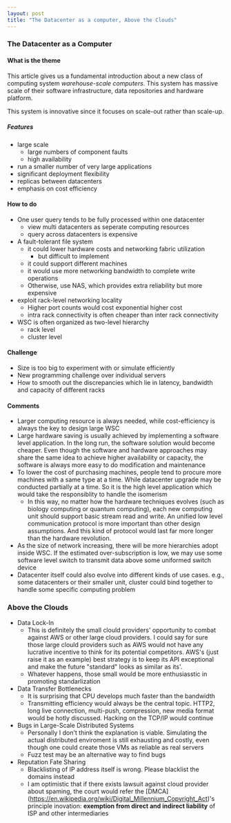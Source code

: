 ```yaml
---
layout: post
title: "The Datacenter as a computer, Above the Clouds"
---
```

### The Datacenter as a Computer
#### What is the theme
This article gives us a fundamental introduction about a new class of computing system *warehouse-scale computers*. This system has massive scale of their software infrastructure, data repositories and hardware platform.

This system is innovative since it focuses on scale-out rather than scale-up.

##### Features
* large scale
    * large numbers of component faults
    * high availability
* run a smaller number of very large applications
* significant deployment flexibility
* replicas between datacenters
* emphasis on cost efficiency

#### How to do
* One user query tends to be fully processed within one datacenter
    * view multi datacenters as seperate computing resources
    * query across datacenters is expensive
* A fault-tolerant file system
    * it could lower hardware costs and networking fabric utilization
        * but difficult to implement
    * it could support different machines
    * it would use more networking bandwidth to complete write operations
    * Otherwise, use NAS, which provides extra reliability but more expensive
* exploit rack-level networking locality
    * Higher port counts would cost exponential higher cost
    * intra rack connectivity is often cheaper than inter rack connectivity
* WSC is often organized as two-level hierarchy
    * rack level
    * cluster level


#### Challenge
* Size is too big to experiment with or simulate efficiently
* New programming challenge over individual servers
* How to smooth out the discrepancies which lie in latency, bandwidth and capacity of different racks

#### Comments
* Larger computing resource is always needed, while cost-efficiency is always the key to design large WSC
* Large hardware saving is usually achieved by implementing a software level application. In the long run, the software solution would become cheaper. Even though the software and hardware approaches may share the same idea to achieve higher availability or capacity, the software is always more easy to do modification and maintenance
* To lower the cost of purchasing machines, people tend to procure more machines with a same type at a time. While datacenter upgrade may be conducted partially at a time. So it is the high level application which would take the responsiblity to handle the isomerism
    * In this way, no matter how the hardware techniques evolves (such as biology computing or quantum computing), each new computing unit should support basic stream read and write. An unified low level communication protocol is more important than other design assumptions. And this kind of protocol would last far more longer than the hardware revolution.
* As the size of network increasing, there will be more hierarchies adopt inside WSC. If the estimated over-subscription is low, we may use some software level switch to transmit data above some uniformed switch device
* Datacenter itself could also evolve into different kinds of use cases. e.g., some datacenters or their smaller unit, cluster could bind together to handle some specific computing problem

### Above the Clouds
* Data Lock-In
    * This is definitely the small clould providers' opportunity to combat against AWS or other large cloud providers. I could say for sure those large clould providers such as AWS would not have any lucrative incentive to think for its potential competitors. AWS's (just raise it as an example) best strategy is to keep its API exceptional and make the future "standard" looks as similar as its'.
    * Whatever happens, those small would be more enthusiasstic in promoting standarlization
* Data Transfer Bottlenecks
    * It is surprising that CPU develops much faster than the bandwidth
    * Transmitting efficiency would always be the central topic. HTTP2, long live connection, multi-push, compression, new media format would be hotly discussed. Hacking on the TCP/IP would continue
* Bugs in Large-Scale Distributed Systems
    * Personally I don't think the explanation is viable. Simulating the actual distributed enviroment is still exhausting and costly, even though one could create those VMs as reliable as real servers
    * Fuzz test may be an alternative way to find bugs
* Reputation Fate Sharing
    * Blacklisting of IP address itself is wrong. Please blacklist the domains instead
    * I am optimistic that if there exists lawsuit against cloud provider about spaming, the court would refer the [DMCA] (https://en.wikipedia.org/wiki/Digital_Millennium_Copyright_Act)'s principle inovation: **exemption from direct and indirect liability** of ISP and other intermediaries


